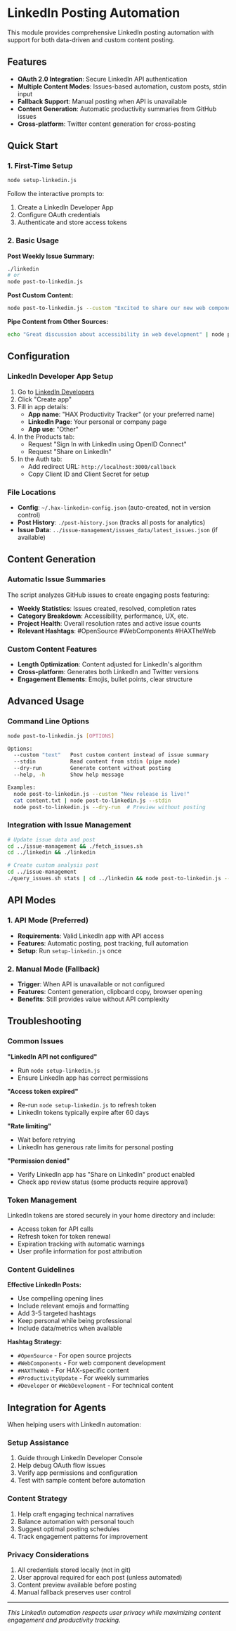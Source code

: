 # LinkedIn Posting Automation

This module provides comprehensive LinkedIn posting automation with support for both data-driven and custom content posting.

## Features

- **OAuth 2.0 Integration**: Secure LinkedIn API authentication
- **Multiple Content Modes**: Issues-based automation, custom posts, stdin input
- **Fallback Support**: Manual posting when API is unavailable
- **Content Generation**: Automatic productivity summaries from GitHub issues
- **Cross-platform**: Twitter content generation for cross-posting

## Quick Start

### 1. First-Time Setup
```bash
node setup-linkedin.js
```

Follow the interactive prompts to:
1. Create a LinkedIn Developer App
2. Configure OAuth credentials
3. Authenticate and store access tokens

### 2. Basic Usage

**Post Weekly Issue Summary:**
```bash
./linkedin
# or
node post-to-linkedin.js
```

**Post Custom Content:**
```bash
node post-to-linkedin.js --custom "Excited to share our new web component library! 🚀 #WebComponents"
```

**Pipe Content from Other Sources:**
```bash
echo "Great discussion about accessibility in web development" | node post-to-linkedin.js --stdin
```

## Configuration

### LinkedIn Developer App Setup

1. Go to [LinkedIn Developers](https://www.linkedin.com/developers/apps)
2. Click "Create app"
3. Fill in app details:
   - **App name**: "HAX Productivity Tracker" (or your preferred name)
   - **LinkedIn Page**: Your personal or company page
   - **App use**: "Other"
4. In the Products tab:
   - Request "Sign In with LinkedIn using OpenID Connect"
   - Request "Share on LinkedIn"
5. In the Auth tab:
   - Add redirect URL: `http://localhost:3000/callback`
   - Copy Client ID and Client Secret for setup

### File Locations

- **Config**: `~/.hax-linkedin-config.json` (auto-created, not in version control)
- **Post History**: `./post-history.json` (tracks all posts for analytics)
- **Issue Data**: `../issue-management/issues_data/latest_issues.json` (if available)

## Content Generation

### Automatic Issue Summaries

The script analyzes GitHub issues to create engaging posts featuring:

- **Weekly Statistics**: Issues created, resolved, completion rates
- **Category Breakdown**: Accessibility, performance, UX, etc.
- **Project Health**: Overall resolution rates and active issue counts
- **Relevant Hashtags**: #OpenSource #WebComponents #HAXTheWeb

### Custom Content Features

- **Length Optimization**: Content adjusted for LinkedIn's algorithm
- **Cross-platform**: Generates both LinkedIn and Twitter versions
- **Engagement Elements**: Emojis, bullet points, clear structure

## Advanced Usage

### Command Line Options

```bash
node post-to-linkedin.js [OPTIONS]

Options:
  --custom "text"   Post custom content instead of issue summary
  --stdin           Read content from stdin (pipe mode)  
  --dry-run         Generate content without posting
  --help, -h        Show help message

Examples:
  node post-to-linkedin.js --custom "New release is live!"
  cat content.txt | node post-to-linkedin.js --stdin
  node post-to-linkedin.js --dry-run  # Preview without posting
```

### Integration with Issue Management

```bash
# Update issue data and post
cd ../issue-management && ./fetch_issues.sh
cd ../linkedin && ./linkedin

# Create custom analysis post
cd ../issue-management
./query_issues.sh stats | cd ../linkedin && node post-to-linkedin.js --stdin
```

## API Modes

### 1. API Mode (Preferred)
- **Requirements**: Valid LinkedIn app with API access
- **Features**: Automatic posting, post tracking, full automation
- **Setup**: Run `setup-linkedin.js` once

### 2. Manual Mode (Fallback)
- **Trigger**: When API is unavailable or not configured
- **Features**: Content generation, clipboard copy, browser opening
- **Benefits**: Still provides value without API complexity

## Troubleshooting

### Common Issues

**"LinkedIn API not configured"**
- Run `node setup-linkedin.js`
- Ensure LinkedIn app has correct permissions

**"Access token expired"**
- Re-run `node setup-linkedin.js` to refresh token
- LinkedIn tokens typically expire after 60 days

**"Rate limiting"**
- Wait before retrying
- LinkedIn has generous rate limits for personal posting

**"Permission denied"**
- Verify LinkedIn app has "Share on LinkedIn" product enabled
- Check app review status (some products require approval)

### Token Management

LinkedIn tokens are stored securely in your home directory and include:
- Access token for API calls
- Refresh token for token renewal
- Expiration tracking with automatic warnings
- User profile information for post attribution

### Content Guidelines

**Effective LinkedIn Posts:**
- Use compelling opening lines
- Include relevant emojis and formatting
- Add 3-5 targeted hashtags
- Keep personal while being professional
- Include data/metrics when available

**Hashtag Strategy:**
- `#OpenSource` - For open source projects
- `#WebComponents` - For web component development  
- `#HAXTheWeb` - For HAX-specific content
- `#ProductivityUpdate` - For weekly summaries
- `#Developer` or `#WebDevelopment` - For technical content

## Integration for Agents

When helping users with LinkedIn automation:

### Setup Assistance
1. Guide through LinkedIn Developer Console
2. Help debug OAuth flow issues
3. Verify app permissions and configuration
4. Test with sample content before automation

### Content Strategy
1. Help craft engaging technical narratives
2. Balance automation with personal touch
3. Suggest optimal posting schedules
4. Track engagement patterns for improvement

### Privacy Considerations
1. All credentials stored locally (not in git)
2. User approval required for each post (unless automated)
3. Content preview available before posting
4. Manual fallback preserves user control

---

*This LinkedIn automation respects user privacy while maximizing content engagement and productivity tracking.*